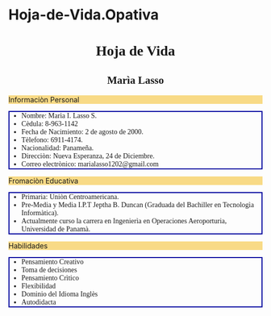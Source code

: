# Hoja-de-Vida.Opativa
<!DOCTYPE html>
<html>
    <h1 style="font-family:Britannic Bold;"><center>Hoja de Vida</center></h1>
    <h2 style="font-family:Forte;"><center>Marìa Lasso</center></h2>
    <P style="background-color:rgb(248, 218, 134);">Informaciòn Personal</P>
<ul style="border:2px solid rgb(2, 5, 158);">
  <li style="font-family:Arial Narrow;">Nombre: Marìa I. Lasso S.</li>
  <li style="font-family:Arial Narrow;">Cèdula: 8-963-1142</li>
  <li style="font-family:Arial Narrow;">Fecha de Nacimiento: 2 de agosto de 2000.</li>
  <li style="font-family:Arial Narrow;">Tèlefono: 6911-4174.</li>
  <li style="font-family:Arial Narrow;">Nacionalidad: Panameña.</li>
  <li style="font-family:Arial Narrow;">Direcciòn: Nueva Esperanza, 24 de Diciembre.</li>
  <li style="font-family:Arial Narrow;">Correo electrònico: marialasso1202@gmail.com</li>
</ul>
<P style="background-color:rgb(248, 218, 134);">Fromaciòn Educativa</P>
<ul style="border:2px solid rgb(2, 5, 158);" >
  <li style="font-family:Arial Narrow;">Primaria: Uniòn Centroamericana.</li>
  <li style="font-family:Arial Narrow;">Pre-Media y Media I.P.T Jeptha B. Duncan (Graduada del Bachiller en Tecnologìa Informàtica).</li>
  <li style="font-family:Arial Narrow;">Actualmente curso la carrera en Ingenierìa en Operaciones Aeroporturia, Universidad de Panamà. </li>
</ul>
<P style="background-color:rgb(248, 218, 134);">Habilidades</P>
<ul style="border:2px solid rgb(2, 5, 158);">
  <li style="font-family:Arial Narrow;">Pensamiento Creativo</li>
  <li style="font-family:Arial Narrow;">Toma de decisiones</li>
  <li style="font-family:Arial Narrow;">Pensamiento Crìtico</li>
  <li style="font-family:Arial Narrow;">Flexibilidad</li>
  <li style="font-family:Arial Narrow;">Dominio del Idioma Inglès</li>
  <li style="font-family:Arial Narrow;">Autodidacta</li>
</ul>
</body>
</html>
